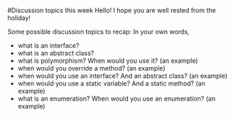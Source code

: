 #Discussion topics this week
Hello! I hope you are well rested from the holiday! 

Some possible discussion topics to recap:
In your own words, 
- what is an interface?
- what is an abstract class?
- what is polymorphism? When would you use it? (an example)
- when would you override a method? (an example)
- when would you use an interface? And an abstract class? (an example)
- when would you use a static variable? And a static method? (an example)
- what is an enumeration? When would you use an enumeration? (an example)

